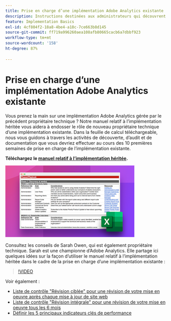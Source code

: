 ```yaml
---
title: Prise en charge d’une implémentation Adobe Analytics existante
description: Instructions destinées aux administrateurs qui découvrent une implémentation Adobe Analytics existante.
feature: Implementation Basics
exl-id: 4cf804f2-18a8-4be4-a18c-7ce663b8d145
source-git-commit: ff719a996260aea108afb80665cacb6a7dbbf923
workflow-type: tm+mt
source-wordcount: '158'
ht-degree: 87%

---
```


# Prise en charge d’une implémentation Adobe Analytics existante

Vous prenez la main sur une implémentation Adobe Analytics gérée par le précédent propriétaire technique ? Notre manuel relatif à l’implémentation héritée vous aidera à endosser le rôle de nouveau propriétaire technique d’une implémentation existante. Dans la feuille de calcul téléchargeable, nous vous guidons à travers les activités de découverte, d’audit et de documentation que vous devriez effectuer au cours des 10 premières semaines de prise en charge de l’implémentation existante.

**Téléchargez le [manuel relatif à l’implémentation héritée](assets/adobe_analytics_inherited_implementation_playbook.xlsx).**

![Manuel](assets/inherited-impl-playbook.png)

Consultez les conseils de Sarah Owen, qui est également propriétaire technique. Sarah est une championne d’Adobe Analytics. Elle partage ici quelques idées sur la façon d’utiliser le manuel relatif à l’implémentation héritée dans le cadre de la prise en charge d’une implémentation existante :

>[!VIDEO](https://video.tv.adobe.com/v/327314/?quality=12&learn=on)

Voir également :

* [Liste de contrôle &quot;Révision ciblée&quot; pour une révision de votre mise en oeuvre après chaque mise à jour de site web](/help/implement/review/focused-review.md)
* [Liste de contrôle &quot;Révision intégrale&quot; pour une révision de votre mise en oeuvre tous les 6 mois](/help/implement/review/full-review.md)
* [Définir les 5 principaux indicateurs clés de performance](/help/implement/review/define-kpis.md)
